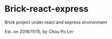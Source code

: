 # Brick-react-express
Brick project under react and express environment

Est. on 2016/11/15, by Chou Po Lin
